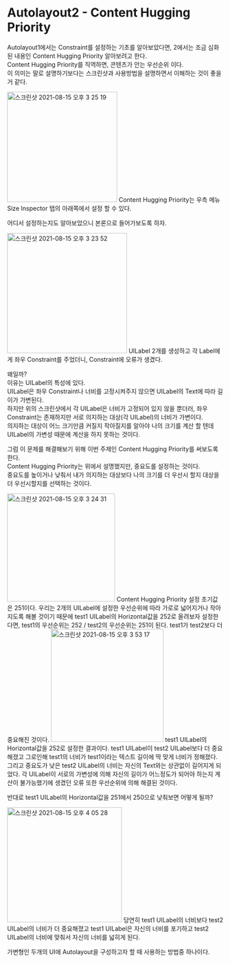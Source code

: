 # Autolayout2 - Content Hugging Priority
Autolayout1에서는 Constraint를 설정하는 기초를 알아보았다면, 2에서는 조금 심화된 내용인 Content Hugging Priority 알아보려고 한다.  
Content Hugging Priority를 직역하면, 콘텐츠가 안는 우선순위 이다.  
이 의미는 말로 설명하기보다는 스크린샷과 사용방법을 설명하면서 이해하는 것이 좋을 거 같다.  

<img width="256" alt="스크린샷 2021-08-15 오후 3 25 19" src="https://user-images.githubusercontent.com/55477102/129469527-89084b25-9656-4746-b071-b966b906feb9.png">  
Content Hugging Priority는 우측 메뉴 Size Inspector 탭의 아래쪽에서 설정 할 수 있다.  

어디서 설정하는지도 알아보았으니 본론으로 들어가보도록 하자.  

<img width="279" alt="스크린샷 2021-08-15 오후 3 23 52" src="https://user-images.githubusercontent.com/55477102/129469521-24153745-7108-4da9-804b-9c5ba1ca81fc.png">  
UILabel 2개를 생성하고 각 Label에게 좌우 Constraint를 주었더니, Constraint에 오류가 생겼다.  

왜일까?  
이유는 UILabel의 특성에 있다.  
UILabel은 좌우 Constraint나 너비를 고정시켜주지 않으면 UILabel의 Text에 따라 길이가 가변된다.  
하지만 위의 스크린샷에서 각 UILabel은 너비가 고정되어 있지 않을 뿐더러, 좌우 Constraint는 존재하지만 서로 의지하는 대상(각 UILabel)의 너비가 가변이다.  
의지하는 대상이 어느 크기만큼 커질지 작아질지를 알아야 나의 크기를 계산 할 텐데 UILabel의 가변성 때문에 계산을 하지 못하는 것이다.  

그럼 이 문제를 해결해보기 위해 이번 주제인 Content Hugging Priority를 써보도록 한다.  
Content Hugging Priority는 위에서 설명했지만, 중요도를 설정하는 것이다.  
중요도를 높이거나 낮춰서 내가 의지하는 대상보다 나의 크기를 더 우선시 할지 대상을 더 우선시할지를 선택하는 것이다.  

<img width="251" alt="스크린샷 2021-08-15 오후 3 24 31" src="https://user-images.githubusercontent.com/55477102/129469789-4c6abd3c-3155-466a-a1d7-bb4eeeb58769.png">  
Content Hugging Priority 설정 초기값은 251이다.  
우리는 2개의 UILabel에 설정한 우선순위에 따라 가로로 넓어지거나 작아지도록 해볼 것이기 때문에 test1 UILabel의 Horizontal값을 252로 올려보자  
설정한다면, test1의 우선순위는 252 / test2의 우선순위는 251이 된다.  
test1가 test2보다 더 중요해진 것이다.  

<img width="262" alt="스크린샷 2021-08-15 오후 3 53 17" src="https://user-images.githubusercontent.com/55477102/129469858-1a728747-8b28-4ef5-8b80-93ca75e268b8.png">  
test1 UILabel의 Horizontal값을 252로 설정한 결과이다.  
test1 UILabel이 test2 UILabel보다 더 중요해졌고 그로인해 test1의 너비가 test1이라는 텍스트 길이에 딱 맞게 너비가 정해졌다.  
그리고 중요도가 낮은 test2 UILabel의 너비는 자신의 Text와는 상관없이 길어지게 되었다.    
각 UILabel이 서로의 가변성에 의해 자신의 길이가 어느정도가 되어야 하는지 계산이 불가능했기에 생겼던 오류 또한 우선순위에 의해 해결된 것이다.  

반대로 test1 UILabel의 Horizontal값을 251에서 250으로 낮춰보면 어떻게 될까?  

<img width="267" alt="스크린샷 2021-08-15 오후 4 05 28" src="https://user-images.githubusercontent.com/55477102/129470103-055e3caa-4566-4e16-8d11-4696fb847284.png">  
당연히 test1 UILabel의 너비보다 test2 UILabel의 너비가 더 중요해졌고 test1 UILabel은 자신의 너비를 포기하고 test2 UILabel의 너비에 맞춰서 자신의 너비를 넓히게 된다.  

 가변형인 두개의 UI에 Autolayout을 구성하고자 할 때 사용하는 방법중 하나이다.
